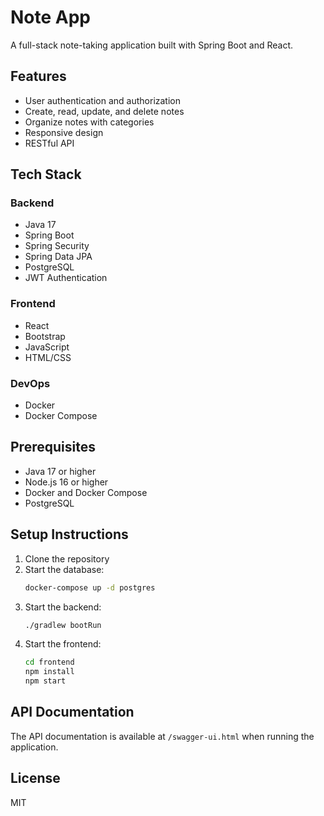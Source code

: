 # Note App

A full-stack note-taking application built with Spring Boot and React.

## Features

- User authentication and authorization
- Create, read, update, and delete notes
- Organize notes with categories
- Responsive design
- RESTful API

## Tech Stack

### Backend
- Java 17
- Spring Boot
- Spring Security
- Spring Data JPA
- PostgreSQL
- JWT Authentication

### Frontend
- React
- Bootstrap
- JavaScript
- HTML/CSS

### DevOps
- Docker
- Docker Compose

## Prerequisites

- Java 17 or higher
- Node.js 16 or higher
- Docker and Docker Compose
- PostgreSQL

## Setup Instructions

1. Clone the repository
2. Start the database:
   ```bash
   docker-compose up -d postgres
   ```
3. Start the backend:
   ```bash
   ./gradlew bootRun
   ```
4. Start the frontend:
   ```bash
   cd frontend
   npm install
   npm start
   ```

## API Documentation

The API documentation is available at `/swagger-ui.html` when running the application.

## License

MIT 